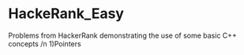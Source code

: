 # HackeRank_Easy
Problems from HackerRank demonstrating the use of some basic C++ concepts /n
1)Pointers
